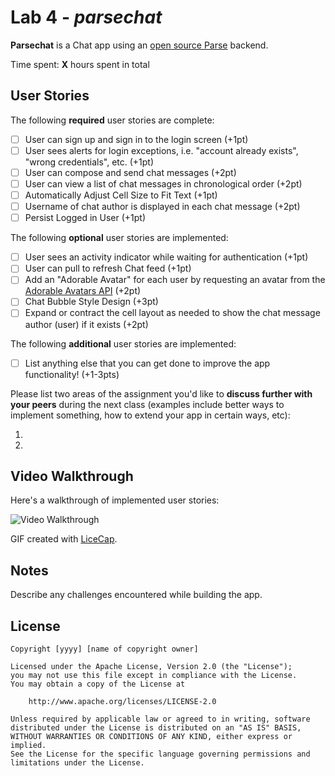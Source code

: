 # Lab 4 - *parsechat*

**Parsechat** is a Chat app using an [open source Parse](http://parseplatform.org/) backend.

Time spent: **X** hours spent in total

## User Stories

The following **required** user stories are complete:

- [ ] User can sign up and sign in to the login screen (+1pt)
- [ ] User sees alerts for login exceptions, i.e. "account already exists", "wrong credentials", etc. (+1pt)
- [ ] User can compose and send chat messages (+2pt)
- [ ] User can view a list of chat messages in chronological order (+2pt)
- [ ] Automatically Adjust Cell Size to Fit Text (+1pt)
- [ ] Username of chat author is displayed in each chat message (+2pt)
- [ ] Persist Logged in User (+1pt)

The following **optional** user stories are implemented:

- [ ] User sees an activity indicator while waiting for authentication (+1pt)
- [ ] User can pull to refresh Chat feed (+1pt)
- [ ] Add an "Adorable Avatar" for each user by requesting an avatar from the [Adorable Avatars API](https://github.com/adorableio/avatars-api) (+2pt)
- [ ] Chat Bubble Style Design (+3pt)
- [ ] Expand or contract the cell layout as needed to show the chat message author (user) if it exists (+2pt)

The following **additional** user stories are implemented:

- [ ] List anything else that you can get done to improve the app functionality! (+1-3pts)

Please list two areas of the assignment you'd like to **discuss further with your peers** during the next class (examples include better ways to implement something, how to extend your app in certain ways, etc):

1.
2.

## Video Walkthrough

Here's a walkthrough of implemented user stories:

<img src='http://i.imgur.com/link/to/your/gif/file.gif' title='Video Walkthrough' width='' alt='Video Walkthrough' />

GIF created with [LiceCap](http://www.cockos.com/licecap/).

## Notes

Describe any challenges encountered while building the app.

## License

    Copyright [yyyy] [name of copyright owner]

    Licensed under the Apache License, Version 2.0 (the "License");
    you may not use this file except in compliance with the License.
    You may obtain a copy of the License at

        http://www.apache.org/licenses/LICENSE-2.0

    Unless required by applicable law or agreed to in writing, software
    distributed under the License is distributed on an "AS IS" BASIS,
    WITHOUT WARRANTIES OR CONDITIONS OF ANY KIND, either express or implied.
    See the License for the specific language governing permissions and
    limitations under the License.
